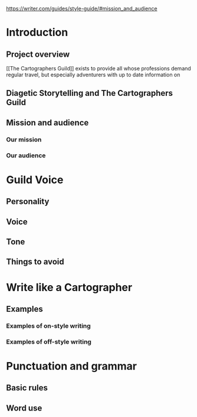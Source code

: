 https://writer.com/guides/style-guide/#mission_and_audience
# Introduction
## Project overview
[[The Cartographers Guild]] exists to provide all whose professions demand regular travel, but especially adventurers with up to date information on 
## Diagetic Storytelling and The Cartographers Guild
## Mission and audience
### Our mission
### Our audience
# Guild Voice
## Personality
## Voice
## Tone
## Things to avoid
# Write like a Cartographer
## Examples
### Examples of on-style writing
### Examples of off-style writing
# Punctuation and grammar
## Basic rules
## Word use